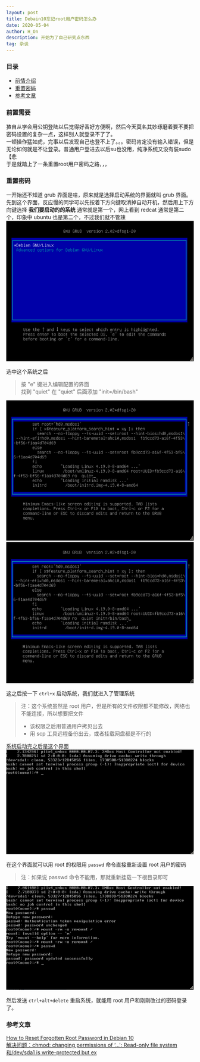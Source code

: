 ```yaml
---
layout: post
title: Debain10忘记root用户密码怎么办
date: 2020-05-04
author: H_On
description: 开始为了自己研究点东西
tag: 杂谈
---
```


### 目录
* [前情介绍](#前情介绍)
* [重置密码](#重置密码)
* [参考文章](#参考文章)

### 前置需要
猹自从学会用公钥登陆以后觉得好香好方便啊，然后今天莫名其妙琢磨着要不要把密码设置的复杂一点，这样别人就登录不了了。<br>
一顿操作猛如虎，完事以后发现自己也登不上了。。。密码肯定没有输入错误，但是无论如何就是不让登录。普通用户登进去以后su也没用，纯净系统又没有装sudo【悲<br>
于是就踏上了一条重置root用户密码之路，，，

### 重置密码
一开始还不知道 grub 界面是啥，原来就是选择启动系统的界面就叫 grub 界面。<br>
先到这个界面，反应慢的同学可以先按着下方向键取消掉自动开机，然后用上下方向键选择 **我们要启动的的系统** 通常就是第一个，网上看到 redcat 通常是第二个，印象中 ubuntu 也是第二个，不过我们就不管辣
![grub页面](/images/20202504/grubpage.png)

选中这个系统之后
> 按 "e" 键进入编辑配置的界面<br>
> 找到 "quiet" 在 "quiet" 后面添加 "init=/bin/bash"

![编辑系统配置](/images/20202504/edit1.png)
![编辑系统配置](/images/20202504/edit2.png)

这之后按一下 `ctrl+x` 启动系统，我们就进入了管理系统
> 注：这个系统虽然是 root 用户，但是所有的文件权限都不能修改，网络也不能连接，所以想要把文件
> * 该权限之后用普通用户拷贝出去
> * 用 scp 工具远程备份出去，或者挂载网盘都是不行的

系统启动完之后是这个界面
![管理界面](/images/20202504/entry.png)

在这个界面就可以用 root 的权限用 `passwd` 命令直接重新设置 root 用户的密码
> 注：如果说 passwd 命令不能用，那就重新挂载一下根目录即可

![操作](/images/20202504/operate.png)

然后发送 `ctrl+alt+delete` 重启系统，就能用 root 用户和刚刚改过的密码登录了。

### 参考文章
[How to Reset Forgotten Root Password in Debian 10](https://www.tecmint.com/reset-forgotten-root-password-in-debian/)<br>
[解决问题：chmod: changing permissions of ‘...': Read-only file system和/dev/sda1 is write-protected but ex](https://blog.csdn.net/zhangpeterx/article/details/83928344)
